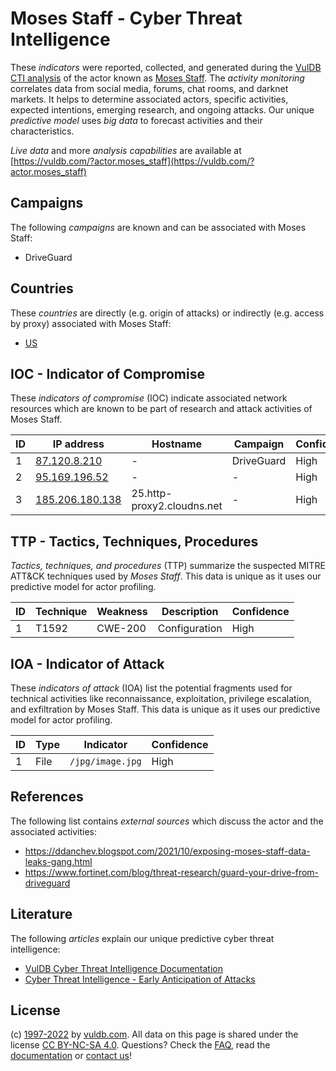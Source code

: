 # Moses Staff - Cyber Threat Intelligence

These _indicators_ were reported, collected, and generated during the [VulDB CTI analysis](https://vuldb.com/?kb.cti) of the actor known as [Moses Staff](https://vuldb.com/?actor.moses_staff). The _activity monitoring_ correlates data from social media, forums, chat rooms, and darknet markets. It helps to determine associated actors, specific activities, expected intentions, emerging research, and ongoing attacks. Our unique _predictive model_ uses _big data_ to forecast activities and their characteristics.

_Live data_ and more _analysis capabilities_ are available at [https://vuldb.com/?actor.moses_staff](https://vuldb.com/?actor.moses_staff)

## Campaigns

The following _campaigns_ are known and can be associated with Moses Staff:

* DriveGuard

## Countries

These _countries_ are directly (e.g. origin of attacks) or indirectly (e.g. access by proxy) associated with Moses Staff:

* [US](https://vuldb.com/?country.us)

## IOC - Indicator of Compromise

These _indicators of compromise_ (IOC) indicate associated network resources which are known to be part of research and attack activities of Moses Staff.

ID | IP address | Hostname | Campaign | Confidence
-- | ---------- | -------- | -------- | ----------
1 | [87.120.8.210](https://vuldb.com/?ip.87.120.8.210) | - | DriveGuard | High
2 | [95.169.196.52](https://vuldb.com/?ip.95.169.196.52) | - | - | High
3 | [185.206.180.138](https://vuldb.com/?ip.185.206.180.138) | 25.http-proxy2.cloudns.net | - | High

## TTP - Tactics, Techniques, Procedures

_Tactics, techniques, and procedures_ (TTP) summarize the suspected MITRE ATT&CK techniques used by _Moses Staff_. This data is unique as it uses our predictive model for actor profiling.

ID | Technique | Weakness | Description | Confidence
-- | --------- | -------- | ----------- | ----------
1 | T1592 | CWE-200 | Configuration | High

## IOA - Indicator of Attack

These _indicators of attack_ (IOA) list the potential fragments used for technical activities like reconnaissance, exploitation, privilege escalation, and exfiltration by Moses Staff. This data is unique as it uses our predictive model for actor profiling.

ID | Type | Indicator | Confidence
-- | ---- | --------- | ----------
1 | File | `/jpg/image.jpg` | High

## References

The following list contains _external sources_ which discuss the actor and the associated activities:

* https://ddanchev.blogspot.com/2021/10/exposing-moses-staff-data-leaks-gang.html
* https://www.fortinet.com/blog/threat-research/guard-your-drive-from-driveguard

## Literature

The following _articles_ explain our unique predictive cyber threat intelligence:

* [VulDB Cyber Threat Intelligence Documentation](https://vuldb.com/?kb.cti)
* [Cyber Threat Intelligence - Early Anticipation of Attacks](https://www.scip.ch/en/?labs.20201022)

## License

(c) [1997-2022](https://vuldb.com/?kb.changelog) by [vuldb.com](https://vuldb.com/?kb.about). All data on this page is shared under the license [CC BY-NC-SA 4.0](https://creativecommons.org/licenses/by-nc-sa/4.0/). Questions? Check the [FAQ](https://vuldb.com/?kb.faq), read the [documentation](https://vuldb.com/?kb) or [contact us](https://vuldb.com/?contact)!
